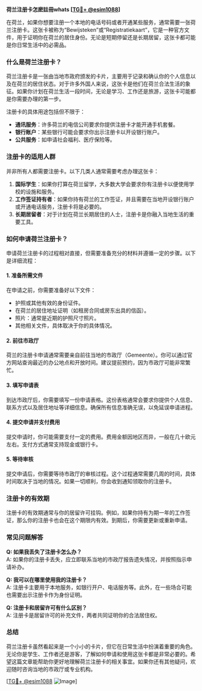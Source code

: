 **荷兰注册卡怎麽註冊whats [[TG💪+ @esim1088](https://t.me/s/esim1088)]**

在荷兰，如果你想要注册一个本地的电话号码或者开通某些服务，通常需要一张荷兰注册卡。这张卡被称为“Bewijsteken”或“Registratiekaart”，它是一种官方文件，用于证明你在荷兰的居住身份。无论是短期停留还是长期居留，这张卡都可能是你日常生活中的必需品。

### 什么是荷兰注册卡？

荷兰注册卡是一张由当地市政府颁发的卡片，主要用于记录和确认你的个人信息以及在荷兰的居住状态。对于许多外国人来说，这张卡是他们在荷兰合法生活的象征。如果你计划在荷兰生活一段时间，无论是学习、工作还是旅游，这张卡可能都是你需要办理的第一步。

注册卡的具体用途包括但不限于：

- **通讯服务**：许多荷兰的电信公司要求你提供注册卡才能开通手机套餐。
- **银行账户**：某些银行可能会要求你出示注册卡以开设银行账户。
- **公共服务**：如申请社会福利、医疗保险等。

### 注册卡的适用人群

并非所有人都需要注册卡。以下几类人通常需要考虑办理这张卡：

1. **国际学生**：如果你打算在荷兰留学，大多数大学会要求你有注册卡以便使用学校的设施和服务。
2. **工作签证持有者**：如果你持有荷兰的工作签证，并且需要在当地开设银行账户或开通电话服务，注册卡将是必要的。
3. **长期居留者**：对于计划在荷兰长期居住的人士，注册卡是你融入当地生活的重要工具。

### 如何申请荷兰注册卡？

申请荷兰注册卡的过程相对直接，但需要准备充分的材料并遵循一定的步骤。以下是详细流程：

#### 1. 准备所需文件

在申请之前，你需要准备好以下文件：

- 护照或其他有效的身份证件。
- 在荷兰的居住地址证明（如租房合同或房东出具的信函）。
- 照片：通常是近期的护照尺寸照片。
- 其他相关文件，具体取决于你的具体情况。

#### 2. 前往市政厅

荷兰的注册卡申请通常需要亲自前往当地的市政厅（Gemeente）。你可以通过官方网站查询最近的办公地点和开放时间。建议提前预约，因为市政厅可能非常繁忙。

#### 3. 填写申请表

到达市政厅后，你需要填写一份申请表格。这份表格通常会要求你提供个人信息、联系方式以及居住地址等详细信息。确保所有信息准确无误，以免延误申请进程。

#### 4. 提交申请并支付费用

提交申请时，你可能需要支付一定的费用。费用金额因地区而异，一般在几十欧元左右。支付方式通常支持现金或银行卡。

#### 5. 等待审核

提交申请后，你需要等待市政厅的审核过程。这个过程通常需要几周的时间，具体时间取决于当地的情况。如果一切顺利，你会收到通知领取你的注册卡。

### 注册卡的有效期

注册卡的有效期通常与你的居留许可挂钩。例如，如果你持有为期一年的工作签证，那么你的注册卡也会在这个期限内有效。到期后，你需要更新或重新申请。

### 常见问题解答

**Q: 如果我丢失了注册卡怎么办？**  
A: 如果你的注册卡丢失，应立即联系当地的市政厅报告遗失情况，并按照指示申请补办。

**Q: 我可以在哪里使用我的注册卡？**  
A: 注册卡主要用于本地服务，如银行开户、电话服务等。此外，在一些场合可能也需要出示注册卡作为身份证明。

**Q: 注册卡和居留许可有什么区别？**  
A: 注册卡是居留许可的补充文件，两者共同证明你的合法居住权。

### 总结

荷兰注册卡虽然看起来是一个小小的卡片，但它在日常生活中扮演着重要的角色。无论你是学生、工作者还是游客，了解如何申请和使用这张卡都是非常必要的。希望这篇文章能帮助你更好地理解荷兰注册卡的相关事宜。如果你还有其他疑问，欢迎随时咨询当地的市政厅或专业机构。

[[TG💪+ @esim1088](https://t.me/s/esim1088) ![Image](https://i.postimg.cc/4NQfJmqS/Snipaste-2025-05-13-00-14-12.png)]